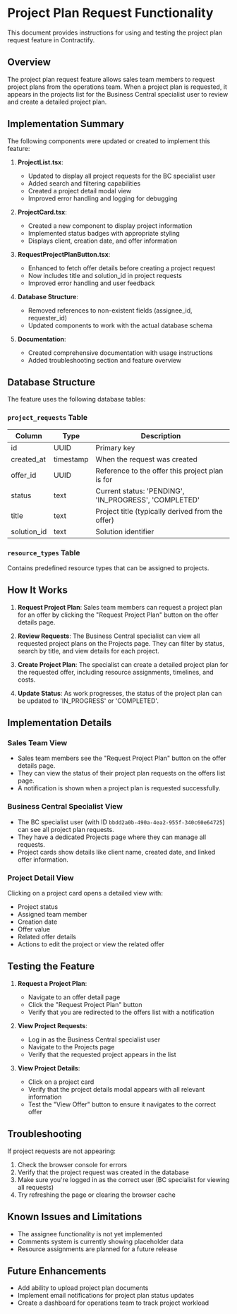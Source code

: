 # Project Plan Request Functionality

This document provides instructions for using and testing the project plan request feature in Contractify.

## Overview

The project plan request feature allows sales team members to request project plans from the operations team. When a project plan is requested, it appears in the projects list for the Business Central specialist user to review and create a detailed project plan.

## Implementation Summary

The following components were updated or created to implement this feature:

1. **ProjectList.tsx**: 
   - Updated to display all project requests for the BC specialist user
   - Added search and filtering capabilities
   - Created a project detail modal view
   - Improved error handling and logging for debugging

2. **ProjectCard.tsx**: 
   - Created a new component to display project information
   - Implemented status badges with appropriate styling
   - Displays client, creation date, and offer information

3. **RequestProjectPlanButton.tsx**: 
   - Enhanced to fetch offer details before creating a project request
   - Now includes title and solution_id in project requests
   - Improved error handling and user feedback

4. **Database Structure**: 
   - Removed references to non-existent fields (assignee_id, requester_id)
   - Updated components to work with the actual database schema

5. **Documentation**: 
   - Created comprehensive documentation with usage instructions
   - Added troubleshooting section and feature overview

## Database Structure

The feature uses the following database tables:

### `project_requests` Table

| Column        | Type           | Description                                           |
|---------------|----------------|-------------------------------------------------------|
| id            | UUID           | Primary key                                           |
| created_at    | timestamp      | When the request was created                          |
| offer_id      | UUID           | Reference to the offer this project plan is for       |
| status        | text           | Current status: 'PENDING', 'IN_PROGRESS', 'COMPLETED' |
| title         | text           | Project title (typically derived from the offer)      |
| solution_id   | text           | Solution identifier                                   |

### `resource_types` Table

Contains predefined resource types that can be assigned to projects.

## How It Works

1. **Request Project Plan**: Sales team members can request a project plan for an offer by clicking the "Request Project Plan" button on the offer details page.

2. **Review Requests**: The Business Central specialist can view all requested project plans on the Projects page. They can filter by status, search by title, and view details for each project.

3. **Create Project Plan**: The specialist can create a detailed project plan for the requested offer, including resource assignments, timelines, and costs.

4. **Update Status**: As work progresses, the status of the project plan can be updated to 'IN_PROGRESS' or 'COMPLETED'.

## Implementation Details

### Sales Team View

- Sales team members see the "Request Project Plan" button on the offer details page.
- They can view the status of their project plan requests on the offers list page.
- A notification is shown when a project plan is requested successfully.

### Business Central Specialist View

- The BC specialist user (with ID `bbdd2a0b-490a-4ea2-955f-340c60e64725`) can see all project plan requests.
- They have a dedicated Projects page where they can manage all requests.
- Project cards show details like client name, created date, and linked offer information.

### Project Detail View

Clicking on a project card opens a detailed view with:
- Project status
- Assigned team member
- Creation date
- Offer value
- Related offer details
- Actions to edit the project or view the related offer

## Testing the Feature

1. **Request a Project Plan**:
   - Navigate to an offer detail page
   - Click the "Request Project Plan" button
   - Verify that you are redirected to the offers list with a notification

2. **View Project Requests**:
   - Log in as the Business Central specialist user
   - Navigate to the Projects page
   - Verify that the requested project appears in the list

3. **View Project Details**:
   - Click on a project card
   - Verify that the project details modal appears with all relevant information
   - Test the "View Offer" button to ensure it navigates to the correct offer

## Troubleshooting

If project requests are not appearing:

1. Check the browser console for errors
2. Verify that the project request was created in the database
3. Make sure you're logged in as the correct user (BC specialist for viewing all requests)
4. Try refreshing the page or clearing the browser cache

## Known Issues and Limitations

- The assignee functionality is not yet implemented
- Comments system is currently showing placeholder data
- Resource assignments are planned for a future release

## Future Enhancements

- Add ability to upload project plan documents
- Implement email notifications for project plan status updates
- Create a dashboard for operations team to track project workload 